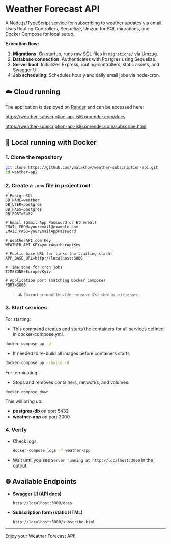 # Weather Forecast API

A Node.js/TypeScript service for subscribing to weather updates via email. Uses Routing‑Controllers, Sequelize, Umzug for SQL migrations, and Docker Compose for local setup.

**Execution flow:**

1. **Migrations**: On startup, runs raw SQL files in `migrations/` via Umzug.
2. **Database connection**: Authenticates with Postgres using Sequelize.
3. **Server boot**: Initializes Express, routing-controllers, static assets, and Swagger UI.
4. **Job scheduling**: Schedules hourly and daily email jobs via node-cron.

## ☁️ Cloud running

The application is deployed on [Render](https://render.com) and can be accessed here:

https://weather-subscription-api-isl6.onrender.com/docs

https://weather-subscription-api-isl6.onrender.com/subscribe.html

## 🚀 Local running with Docker

### 1. Clone the repository

```bash
git clone https://github.com/ymalakhov/weather-subscription-api.git
cd weather-api
```

### 2. Create a `.env` file in project root

```env
# PostgreSQL
DB_NAME=weather
DB_USER=postgres
DB_PASS=postgres
DB_PORT=5432

# Email (Gmail App Password or Ethereal)
EMAIL_FROM=youremail@example.com
EMAIL_PASS=yourEmailAppPassword

# WeatherAPI.com Key
WEATHER_API_KEY=yourWeatherApiKey

# Public base URL for links (no trailing slash)
APP_BASE_URL=http://localhost:3000

# Time zone for cron jobs
TIMEZONE=Europe/Kyiv

# Application port (matching Docker Compose)
PORT=3000
```

> **⚠️** Do **not** commit this file—ensure it’s listed in `.gitignore`.

### 3. Start services

For starting:
* This command creates and starts the containers for all services defined in docker-compose.yml.
```bash
docker-compose up -d
```

* If needed to re-build all images before containers starts
```bash
docker-compose up --build -d
```

For terminating:
* Stops and removes containers, networks, and volumes.
```bash
docker-compose down
```

This will bring up:

* **postgres-db** on port 5432
* **weather-app** on port 3000

### 4. Verify

* Check logs:

  ```bash
  docker-compose logs -f weather-app
  ```
* Wait until you see `Server running at http://localhost:3000` in the output.

## 🌐 Available Endpoints

* **Swagger UI (API docs)**
  ```
  http://localhost:3000/docs
  ```

* **Subscription form (static HTML)**
  ```
  http://localhost:3000/subscribe.html
  ```
---

Enjoy your Weather Forecast API!
